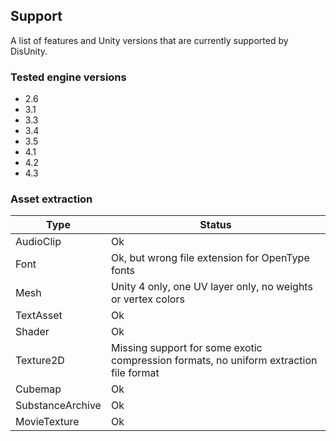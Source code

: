 Support
-------

A list of features and Unity versions that are currently supported by DisUnity.

### Tested engine versions

* 2.6
* 3.1
* 3.3
* 3.4
* 3.5
* 4.1
* 4.2
* 4.3

### Asset extraction

Type                | Status
------------------- | -----------------------------------------------------------
AudioClip           | Ok
Font                | Ok, but wrong file extension for OpenType fonts
Mesh                | Unity 4 only, one UV layer only, no weights or vertex colors
TextAsset           | Ok
Shader              | Ok
Texture2D           | Missing support for some exotic compression formats, no uniform extraction file format
Cubemap             | Ok
SubstanceArchive    | Ok
MovieTexture        | Ok